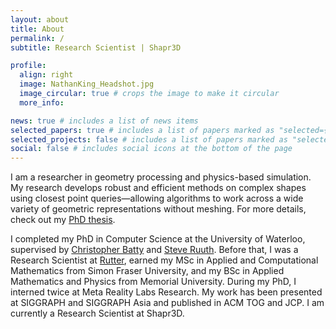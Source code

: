 ```yaml
---
layout: about
title: About
permalink: /
subtitle: Research Scientist | Shapr3D

profile:
  align: right
  image: NathanKing_Headshot.jpg
  image_circular: true # crops the image to make it circular
  more_info: 

news: true # includes a list of news items
selected_papers: true # includes a list of papers marked as "selected={true}"
selected_projects: false # includes a list of papers marked as "selected_project={true}"
social: false # includes social icons at the bottom of the page
---
```


I am a researcher in geometry processing and physics-based simulation. My research develops robust and efficient methods on complex shapes using closest point queries—allowing algorithms to work across a wide variety of geometric representations without meshing. For more details, check out my [PhD thesis](assets/pdf/PhD_Thesis.pdf).

I completed my PhD in Computer Science at the University of Waterloo, supervised by [Christopher Batty](https://cs.uwaterloo.ca/~c2batty/) and [Steve Ruuth](https://steveruuth.org/). Before that, I was a Research Scientist at [Rutter](https://rutter.ca/), earned my MSc in Applied and Computational Mathematics from Simon Fraser University, and my BSc in Applied Mathematics and Physics from Memorial University. During my PhD, I interned twice at Meta Reality Labs Research. My work has been presented at SIGGRAPH and SIGGRAPH Asia and published in ACM TOG and JCP. I am currently a Research Scientist at Shapr3D.
